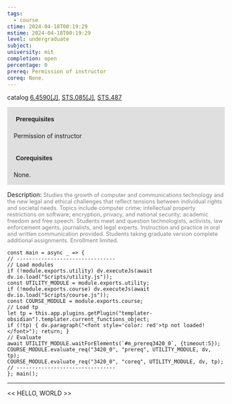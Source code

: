 ```yaml
---
tags:
  - course
ctime: 2024-04-18T00:19:29
mstime: 2024-04-18T00:19:29
level: undergraduate
subject: 
university: mit
completion: open
percentage: 0
prereq: Permission of instructor
coreq: None.
---
```


catalog [6.4590[J]](http://student.mit.edu/catalog/m6d.html#6.4590), [STS.085[J]](http://student.mit.edu/catalog/mSTSa.html#STS.085), [STS.487](http://student.mit.edu/catalog/mSTSb.html#STS.487)

<span style="display: block; padding: 15px; background-color: rgb(100, 100, 100, 0.2);"><font id="m_prereq3420_0" style="display: block; font-family: Arial, sans-serif; font-weight: bold; padding: 5px">Prerequisites</font><br><span id="prereq3420_0">Permission of instructor</span></span>
<span style="display: block; padding: 15px; background-color: rgb(100, 100, 100, 0.2);"><font id="m_coreq3420_0" style="display: block; font-family: Arial, sans-serif; font-weight: bold; padding: 5px">Corequisites</font><br><span id="coreq3420_0">None.</span></span>

<font style="">Description:</font>
<font style="color: grey; font-size: 0.8rem;">Studies the growth of computer and communications technology and the new legal and ethical challenges that reflect tensions between individual rights and societal needs. Topics include computer crime; intellectual property restrictions on software; encryption, privacy, and national security; academic freedom and free speech. Students meet and question technologists, activists, law enforcement agents, journalists, and legal experts. Instruction and practice in oral and written communication provided. Students taking graduate version complete additional assignments. Enrollment limited.</font>

```dataviewjs
const main = async _ => {
// --------------------------------
// Load modules
if (!module.exports.utility) dv.executeJs(await dv.io.load("Scripts/utility.js"));
const UTILITY_MODULE = module.exports.utility;
if (!module.exports.course) dv.executeJs(await dv.io.load("Scripts/course.js"));
const COURSE_MODULE = module.exports.course;
// Load tp
let tp = this.app.plugins.getPlugin("templater-obsidian").templater.current_functions_object;
if (!tp) { dv.paragraph("<font style='color: red'>tp not loaded!</font>"); return; }
// Evaluate
await UTILITY_MODULE.waitForElements(`#m_prereq3420_0`, {timeout:5});
COURSE_MODULE.evaluate_req("3420_0", "prereq", UTILITY_MODULE, dv, tp);
COURSE_MODULE.evaluate_req("3420_0", "coreq", UTILITY_MODULE, dv, tp);
// --------------------------------
}; main();
```

---

<< HELLO, WORLD >>
